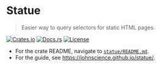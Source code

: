 # Statue

> Easier way to query selectors for static HTML pages.

[![Crates.io](https://img.shields.io/crates/v/statue)](https://crates.io/crates/statue)
[![Docs.rs](https://docs.rs/statue/badge.svg)](https://docs.rs/statue)
[![License](https://img.shields.io/crates/l/statue)](https://crates.io/crates/statue)

* For the crate README, navigate to [`statue/README.md`](./statue/README.md).
* For the guide, see <https://johnscience.github.io/statue/>.
